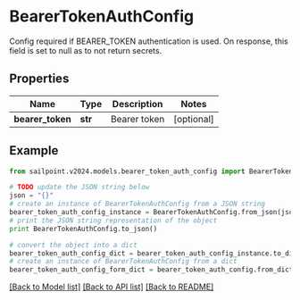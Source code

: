 # BearerTokenAuthConfig

Config required if BEARER_TOKEN authentication is used. On response, this field is set to null as to not return secrets.

## Properties

Name | Type | Description | Notes
------------ | ------------- | ------------- | -------------
**bearer_token** | **str** | Bearer token | [optional] 

## Example

```python
from sailpoint.v2024.models.bearer_token_auth_config import BearerTokenAuthConfig

# TODO update the JSON string below
json = "{}"
# create an instance of BearerTokenAuthConfig from a JSON string
bearer_token_auth_config_instance = BearerTokenAuthConfig.from_json(json)
# print the JSON string representation of the object
print BearerTokenAuthConfig.to_json()

# convert the object into a dict
bearer_token_auth_config_dict = bearer_token_auth_config_instance.to_dict()
# create an instance of BearerTokenAuthConfig from a dict
bearer_token_auth_config_form_dict = bearer_token_auth_config.from_dict(bearer_token_auth_config_dict)
```
[[Back to Model list]](../README.md#documentation-for-models) [[Back to API list]](../README.md#documentation-for-api-endpoints) [[Back to README]](../README.md)


